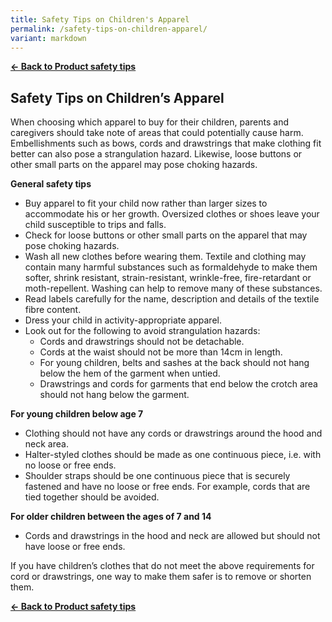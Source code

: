 ```yaml
---
title: Safety Tips on Children's Apparel
permalink: /safety-tips-on-children-apparel/
variant: markdown
---
```

**[&#8592; Back to Product safety tips](/consumers/product-safety-tips/children-product)**

## Safety Tips on Children’s Apparel
When choosing which apparel to buy for their children, parents and caregivers should take note of areas that could potentially cause harm. Embellishments such as bows, cords and drawstrings that make clothing fit better can also pose a strangulation hazard. Likewise, loose buttons or other small parts on the apparel may pose choking hazards.

**General safety tips**

* Buy apparel to fit your child now rather than larger sizes to accommodate his or her growth. Oversized clothes or shoes leave your child susceptible to trips and falls.
* Check for loose buttons or other small parts on the apparel that may pose choking hazards.
* Wash all new clothes before wearing them. Textile and clothing may contain many harmful substances such as formaldehyde to make them softer, shrink resistant, strain-resistant, wrinkle-free, fire-retardant or moth-repellent. Washing can help to remove many of these substances.
* Read labels carefully for the name, description and details of the textile fibre content.
* Dress your child in activity-appropriate apparel.
* Look out for the following to avoid strangulation hazards:
  * Cords and drawstrings should not be detachable.
  * Cords at the waist should not be more than 14cm in length.
  * For young children, belts and sashes at the back should not hang below the hem of the garment when untied.
  * Drawstrings and cords for garments that end below the crotch area should not hang below the garment.

**For young children below age 7**
* Clothing should not have any cords or drawstrings around the hood and neck area.
* Halter-styled clothes should be made as one continuous piece, i.e. with no loose or free ends.
* Shoulder straps should be one continuous piece that is securely fastened and have no loose or free ends. For example, cords that are tied together should be avoided.

**For older children between the ages of 7 and 14**
* Cords and drawstrings in the hood and neck are allowed but should not have loose or free ends.

If you have children’s clothes that do not meet the above requirements for cord or drawstrings, one way to make them safer is to remove or shorten them.

**[&#8592; Back to Product safety tips](/consumers/product-safety-tips/children-product)**